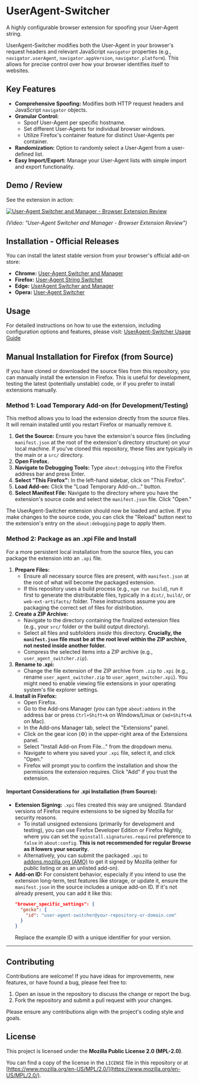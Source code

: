 # UserAgent-Switcher

A highly configurable browser extension for spoofing your User-Agent string.

UserAgent-Switcher modifies both the User-Agent in your browser's request headers and relevant JavaScript `navigator` properties (e.g., `navigator.userAgent`, `navigator.appVersion`, `navigator.platform`). This allows for precise control over how your browser identifies itself to websites.

## Key Features

* **Comprehensive Spoofing:** Modifies both HTTP request headers and JavaScript `navigator` objects.
* **Granular Control:**
    * Spoof User-Agent per specific hostname.
    * Set different User-Agents for individual browser windows.
    * Utilize Firefox's container feature for distinct User-Agents per container.
* **Randomization:** Option to randomly select a User-Agent from a user-defined list.
* **Easy Import/Export:** Manage your User-Agent lists with simple import and export functionality.

## Demo / Review

See the extension in action:

[![User-Agent Switcher and Manager - Browser Extension Review](https://img.youtube.com/vi/-aVFxvF3N_E/0.jpg)](http://www.youtube.com/watch?v=-aVFxvF3N_E)

*(Video: "User-Agent Switcher and Manager - Browser Extension Review")*

## Installation - Official Releases

You can install the latest stable version from your browser's official add-on store:

* **Chrome:** [User-Agent Switcher and Manager](https://chrome.google.com/webstore/detail/user-agent-switcher-and-m/bhchdcejhohfmigjafbampogmaanbfkg)
* **Firefox:** [User-Agent String Switcher](https://addons.mozilla.org/firefox/addon/user-agent-string-switcher/)
* **Edge:** [UserAgent Switcher and Manager](https://microsoftedge.microsoft.com/addons/detail/useragent-switcher-and-m/cnjkedgepfdpdbnepgmajmmjdjkjnifa)
* **Opera:** [User-Agent Switcher](https://addons.opera.com/extensions/details/user-agent-switcher-8/)

## Usage

For detailed instructions on how to use the extension, including configuration options and features, please visit:
[UserAgent-Switcher Usage Guide](https://webextension.org/listing/useragent-switcher.html)

## Manual Installation for Firefox (from Source)

If you have cloned or downloaded the source files from this repository, you can manually install the extension in Firefox. This is useful for development, testing the latest (potentially unstable) code, or if you prefer to install extensions manually.

### Method 1: Load Temporary Add-on (for Development/Testing)

This method allows you to load the extension directly from the source files. It will remain installed until you restart Firefox or manually remove it.

1.  **Get the Source:** Ensure you have the extension's source files (including `manifest.json` at the root of the extension's directory structure) on your local machine. If you've cloned this repository, these files are typically in the main or a `src/` directory.
2.  **Open Firefox.**
3.  **Navigate to Debugging Tools:** Type `about:debugging` into the Firefox address bar and press Enter.
4.  **Select "This Firefox":** In the left-hand sidebar, click on "This Firefox".
5.  **Load Add-on:** Click the "Load Temporary Add-on..." button.
6.  **Select Manifest File:** Navigate to the directory where you have the extension's source code and select the `manifest.json` file. Click "Open."

The UserAgent-Switcher extension should now be loaded and active. If you make changes to the source code, you can click the "Reload" button next to the extension's entry on the `about:debugging` page to apply them.

### Method 2: Package as an .xpi File and Install

For a more persistent local installation from the source files, you can package the extension into an `.xpi` file.

1.  **Prepare Files:**
    * Ensure all necessary source files are present, with `manifest.json` at the root of what will become the packaged extension.
    * If this repository uses a build process (e.g., `npm run build`), run it first to generate the distributable files, typically in a `dist/`, `build/`, or `web-ext-artifacts/` folder. These instructions assume you are packaging the correct set of files for distribution.
2.  **Create a ZIP Archive:**
    * Navigate to the directory containing the finalized extension files (e.g., your `src/` folder or the build output directory).
    * Select all files and subfolders *inside* this directory. **Crucially, the `manifest.json` file must be at the root level within the ZIP archive, not nested inside another folder.**
    * Compress the selected items into a ZIP archive (e.g., `user_agent_switcher.zip`).
3.  **Rename to .xpi:**
    * Change the file extension of the ZIP archive from `.zip` to `.xpi` (e.g., rename `user_agent_switcher.zip` to `user_agent_switcher.xpi`). You might need to enable viewing file extensions in your operating system's file explorer settings.
4.  **Install in Firefox:**
    * Open Firefox.
    * Go to the Add-ons Manager (you can type `about:addons` in the address bar or press `Ctrl+Shift+A` on Windows/Linux or `Cmd+Shift+A` on Mac).
    * In the Add-ons Manager tab, select the "Extensions" panel.
    * Click on the gear icon (⚙️) in the upper-right area of the Extensions panel.
    * Select "Install Add-on From File..." from the dropdown menu.
    * Navigate to where you saved your `.xpi` file, select it, and click "Open."
    * Firefox will prompt you to confirm the installation and show the permissions the extension requires. Click "Add" if you trust the extension.

#### Important Considerations for .xpi Installation (from Source):

* **Extension Signing:** `.xpi` files created this way are unsigned. Standard versions of Firefox require extensions to be signed by Mozilla for security reasons.
    * To install unsigned extensions (primarily for development and testing), you can use Firefox Developer Edition or Firefox Nightly, where you can set the `xpinstall.signatures.required` preference to `false` in `about:config`. **This is not recommended for regular Browse as it lowers your security.**
    * Alternatively, you can submit the packaged `.xpi` to [addons.mozilla.org (AMO)](https://addons.mozilla.org/developers/) to get it signed by Mozilla (either for public listing or as an unlisted add-on).
* **Add-on ID:** For consistent behavior, especially if you intend to use the extension long-term, test features like storage, or update it, ensure the `manifest.json` in the source includes a unique add-on ID. If it's not already present, you can add it like this:
    ```json
    "browser_specific_settings": {
      "gecko": {
        "id": "user-agent-switcher@your-repository-or-domain.com"
      }
    }
    ```
    Replace the example ID with a unique identifier for your version.

---

## Contributing

Contributions are welcome! If you have ideas for improvements, new features, or have found a bug, please feel free to:

1.  Open an issue in the repository to discuss the change or report the bug.
2.  Fork the repository and submit a pull request with your changes.

Please ensure any contributions align with the project's coding style and goals.

## License

This project is licensed under the **Mozilla Public License 2.0 (MPL-2.0)**.

You can find a copy of the license in the `LICENSE` file in this repository or at [https://www.mozilla.org/en-US/MPL/2.0/](https://www.mozilla.org/en-US/MPL/2.0/).